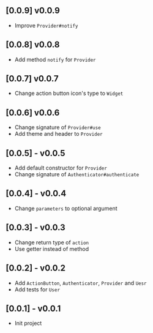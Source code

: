 ## [0.0.9] v0.0.9

* Improve `Provider#notify`

## [0.0.8] v0.0.8

* Add method `notify` for `Provider`

## [0.0.7] v0.0.7

* Change action button icon's type to `Widget`

## [0.0.6] v0.0.6

* Change signature of `Provider#use`
* Add theme and header to `Provider`

## [0.0.5] - v0.0.5

* Add default constructor for `Provider`
* Change signature of `Authenticator#authenticate`

## [0.0.4] - v0.0.4

* Change `parameters` to optional argument

## [0.0.3] - v0.0.3

* Change return type of `action`
* Use getter instead of method

## [0.0.2] - v0.0.2

* Add `ActionButton`, `Authenticator`, `Provider` and `Uesr`
* Add tests for `User`

## [0.0.1] - v0.0.1

* Init project

